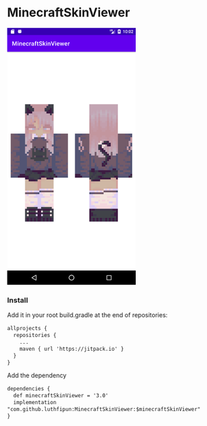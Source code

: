 # MinecraftSkinViewer

<img src="https://github.com/luthfipun/MinecraftSkinViewer/blob/master/Screenshot_20210208_100226.png" width="300" />

### Install
Add it in your root build.gradle at the end of repositories:

```
allprojects {
  repositories {
    ...
    maven { url 'https://jitpack.io' }
  }
}
```

Add the dependency

```
dependencies {
  def minecraftSkinViewer = '3.0'
  implementation "com.github.luthfipun:MinecraftSkinViewer:$minecraftSkinViewer"
}
```
